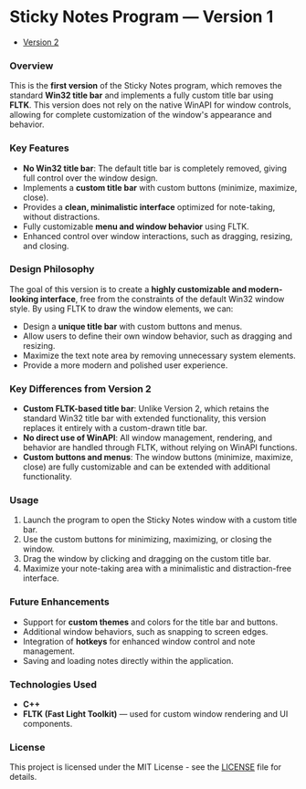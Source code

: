 # Sticky Notes Program — Version 1

- [Version 2](https://github.com/vilenet/sticky-notes2.git)

### Overview
This is the **first version** of the Sticky Notes program, which removes the standard **Win32 title bar** and implements a fully custom title bar using **FLTK**. This version does not rely on the native WinAPI for window controls, allowing for complete customization of the window's appearance and behavior.

### Key Features
- **No Win32 title bar**: The default title bar is completely removed, giving full control over the window design.
- Implements a **custom title bar** with custom buttons (minimize, maximize, close).
- Provides a **clean, minimalistic interface** optimized for note-taking, without distractions.
- Fully customizable **menu and window behavior** using FLTK.
- Enhanced control over window interactions, such as dragging, resizing, and closing.

### Design Philosophy
The goal of this version is to create a **highly customizable and modern-looking interface**, free from the constraints of the default Win32 window style. By using FLTK to draw the window elements, we can:

- Design a **unique title bar** with custom buttons and menus.
- Allow users to define their own window behavior, such as dragging and resizing.
- Maximize the text note area by removing unnecessary system elements.
- Provide a more modern and polished user experience.

### Key Differences from Version 2
- **Custom FLTK-based title bar**: Unlike Version 2, which retains the standard Win32 title bar with extended functionality, this version replaces it entirely with a custom-drawn title bar.
- **No direct use of WinAPI**: All window management, rendering, and behavior are handled through FLTK, without relying on WinAPI functions.
- **Custom buttons and menus**: The window buttons (minimize, maximize, close) are fully customizable and can be extended with additional functionality.

### Usage
1. Launch the program to open the Sticky Notes window with a custom title bar.
2. Use the custom buttons for minimizing, maximizing, or closing the window.
3. Drag the window by clicking and dragging on the custom title bar.
4. Maximize your note-taking area with a minimalistic and distraction-free interface.

### Future Enhancements
- Support for **custom themes** and colors for the title bar and buttons.
- Additional window behaviors, such as snapping to screen edges.
- Integration of **hotkeys** for enhanced window control and note management.
- Saving and loading notes directly within the application.

### Technologies Used
- **C++**
- **FLTK (Fast Light Toolkit)** — used for custom window rendering and UI components.

### License
This project is licensed under the MIT License - see the [LICENSE](LICENSE) file for details.

